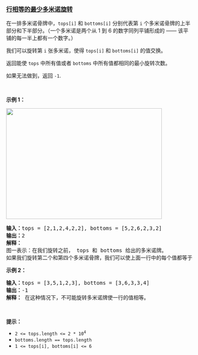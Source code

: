 ### [行相等的最少多米诺旋转](https://leetcode-cn.com/problems/minimum-domino-rotations-for-equal-row)

<p>在一排多米诺骨牌中，<code>tops[i]</code> 和 <code>bottoms[i]</code>&nbsp;分别代表第 <code>i</code> 个多米诺骨牌的上半部分和下半部分。（一个多米诺是两个从 1 到 6 的数字同列平铺形成的&nbsp;—— 该平铺的每一半上都有一个数字。）</p>

<p>我们可以旋转第&nbsp;<code>i</code>&nbsp;张多米诺，使得 <code>tops[i]</code> 和 <code>bottoms[i]</code>&nbsp;的值交换。</p>

<p>返回能使 <code>tops</code> 中所有值或者 <code>bottoms</code> 中所有值都相同的最小旋转次数。</p>

<p>如果无法做到，返回&nbsp;<code>-1</code>.</p>

<p>&nbsp;</p>

<p><strong class="example">示例 1：</strong></p>
<img alt="" src="https://assets.leetcode.com/uploads/2021/05/14/domino.png" style="height: 300px; width: 421px;" />
<pre>
<strong>输入：</strong>tops = [2,1,2,4,2,2], bottoms = [5,2,6,2,3,2]
<strong>输出：</strong>2
<strong>解释：</strong> 
图一表示：在我们旋转之前， tops 和 bottoms 给出的多米诺牌。 
如果我们旋转第二个和第四个多米诺骨牌，我们可以使上面一行中的每个值都等于 2，如图二所示。 
</pre>

<p><strong class="example">示例 2：</strong></p>

<pre>
<strong>输入：</strong>tops = [3,5,1,2,3], bottoms = [3,6,3,3,4]
<strong>输出：</strong>-1
<strong>解释：</strong> 在这种情况下，不可能旋转多米诺牌使一行的值相等。
</pre>

<p>&nbsp;</p>

<p><strong>提示：</strong></p>

<ul>
	<li><code>2 &lt;= tops.length &lt;= 2 * 10<sup>4</sup></code></li>
	<li><code>bottoms.length == tops.length</code></li>
	<li><code>1 &lt;= tops[i], bottoms[i] &lt;= 6</code></li>
</ul>
